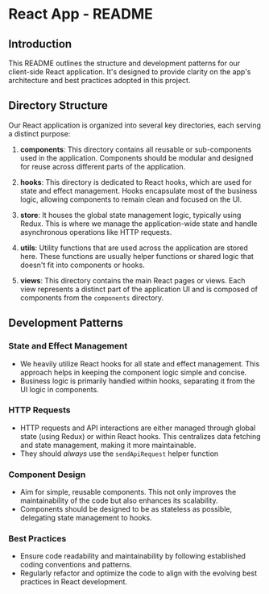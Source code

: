 # React App - README

## Introduction

This README outlines the structure and development patterns for our client-side React application.
It's designed to provide clarity on the app's architecture and best practices adopted in this
project.

## Directory Structure

Our React application is organized into several key directories, each serving a distinct purpose:

1. **components**: This directory contains all reusable or sub-components used in the application.
   Components should be modular and designed for reuse across different parts of the application.

2. **hooks**: This directory is dedicated to React hooks, which are used for state and effect
   management. Hooks encapsulate most of the business logic, allowing components to remain clean and
   focused on the UI.

3. **store**: It houses the global state management logic, typically using Redux. This is where we
   manage the application-wide state and handle asynchronous operations like HTTP requests.

4. **utils**: Utility functions that are used across the application are stored here. These
   functions are usually helper functions or shared logic that doesn't fit into components or hooks.

5. **views**: This directory contains the main React pages or views. Each view represents a distinct
   part of the application UI and is composed of components from the `components` directory.

## Development Patterns

### State and Effect Management

- We heavily utilize React hooks for all state and effect management. This approach helps in keeping
  the component logic simple and concise.
- Business logic is primarily handled within hooks, separating it from the UI logic in components.

### HTTP Requests

- HTTP requests and API interactions are either managed through global state (using Redux) or within
  React hooks. This centralizes data fetching and state management, making it more maintainable.
- They should *always* use the `sendApiRequest` helper function

### Component Design

- Aim for simple, reusable components. This not only improves the maintainability of the code but
  also enhances its scalability.
- Components should be designed to be as stateless as possible, delegating state management to
  hooks.

### Best Practices

- Ensure code readability and maintainability by following established coding conventions and
  patterns.
- Regularly refactor and optimize the code to align with the evolving best practices in React
  development.